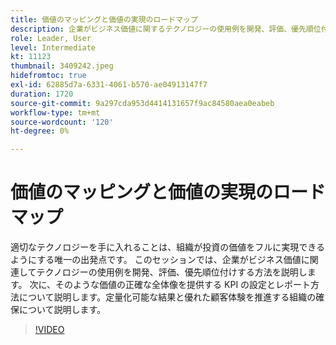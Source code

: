```yaml
---
title: 価値のマッピングと価値の実現のロードマップ
description: 企業がビジネス価値に関するテクノロジーの使用例を開発、評価、優先順位付けする方法を学び、KPI を設定してレポートすることで、定量化可能な結果や優れた顧客体験を促進する方法を確認します。
role: Leader, User
level: Intermediate
kt: 11123
thumbnail: 3409242.jpeg
hidefromtoc: true
exl-id: 62885d7a-6331-4061-b570-ae04913147f7
duration: 1720
source-git-commit: 9a297cda953d4414131657f9ac84580aea0eabeb
workflow-type: tm+mt
source-wordcount: '120'
ht-degree: 0%

---
```


# 価値のマッピングと価値の実現のロードマップ

適切なテクノロジーを手に入れることは、組織が投資の価値をフルに実現できるようにする唯一の出発点です。 このセッションでは、企業がビジネス価値に関連してテクノロジーの使用例を開発、評価、優先順位付けする方法を説明します。 次に、そのような価値の正確な全体像を提供する KPI の設定とレポート方法について説明します。定量化可能な結果と優れた顧客体験を推進する組織の確保について説明します。

>[!VIDEO](https://video.tv.adobe.com/v/3409242/?quality=12&learn=on)
